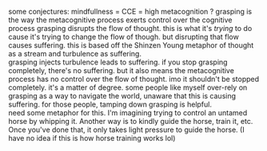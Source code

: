 some conjectures:
mindfullness = CCE = high metacognition ?
grasping is the way the metacognitive process exerts control over the cognitive process
grasping disrupts the flow of thought. this is what it's *trying* to do cause it's trying to change the flow of though. but disrupting that flow causes suffering.
this is based off the Shinzen Young metaphor of thought as a stream and turbulence as suffering.   
grasping injects turbulence leads to suffering.
if you stop grasping completely, there's no suffering. but it also means the metacognitive process has no control over the flow of thought.
imo it shouldn't be stopped completely. it's a matter of degree.
some people like myself over-rely on grasping as a way to navigate the world, unaware that this is causing suffering.
for those people, tamping down grasping is helpful.  
need some metaphor for this. I'm imagining trying to control an untamed horse by whipping it. Another way is to kindly guide the horse, train it, etc. Once you've done that, it only takes light pressure to guide the horse. (I have no idea if this is how horse training works lol)